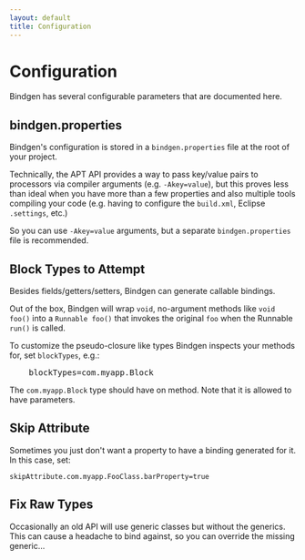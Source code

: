 ```yaml
---
layout: default
title: Configuration
---
```


Configuration
=============

Bindgen has several configurable parameters that are documented here.

bindgen.properties
------------------

Bindgen's configuration is stored in a `bindgen.properties` file at the root of your project.

Technically, the APT API provides a way to pass key/value pairs to processors via compiler arguments (e.g. `-Akey=value`), but this proves less than ideal when you have more than a few properties and also multiple tools compiling your code (e.g. having to configure the `build.xml`, Eclipse `.settings`, etc.)

So you can use `-Akey=value` arguments, but a separate `bindgen.properties` file is recommended.

Block Types to Attempt
----------------------

Besides fields/getters/setters, Bindgen can generate callable bindings.

Out of the box, Bindgen will wrap `void`, no-argument methods like `void foo()` into a `Runnable foo()` that invokes the original `foo` when the Runnable `run()` is called.

To customize the pseudo-closure like types Bindgen inspects your methods for, set `blockTypes`, e.g.:

<pre name="code">
    blockTypes=com.myapp.Block
</pre>

The `com.myapp.Block` type should have on method. Note that it is allowed to have parameters.

Skip Attribute
--------------

Sometimes you just don't want a property to have a binding generated for it. In this case, set:

    skipAttribute.com.myapp.FooClass.barProperty=true

Fix Raw Types
-------------

Occasionally an old API will use generic classes but without the generics. This can cause a headache to bind against, so you can override the missing generic...


